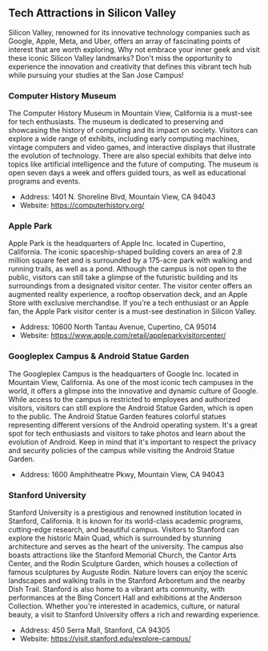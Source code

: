 ## Tech Attractions in Silicon Valley
Silicon Valley, renowned for its innovative technology companies such as Google, Apple, Meta, and Uber, offers an array of fascinating points of interest that are worth exploring. Why not embrace your inner geek and visit these iconic Silicon Valley landmarks? Don't miss the opportunity to experience the innovation and creativity that defines this vibrant tech hub while pursuing your studies at the San Jose Campus!
 
### Computer History Museum
The Computer History Museum in Mountain View, California is a must-see for tech enthusiasts. The museum is dedicated to preserving and showcasing the history of computing and its impact on society. Visitors can explore a wide range of exhibits, including early computing machines, vintage computers and video games, and interactive displays that illustrate the evolution of technology. There are also special exhibits that delve into topics like artificial intelligence and the future of computing. The museum is open seven days a week and offers guided tours, as well as educational programs and events.
 
- Address: 1401 N. Shoreline Blvd, Mountain View, CA 94043
- Website: https://computerhistory.org/
 
### Apple Park
Apple Park is the headquarters of Apple Inc. located in Cupertino, California. The iconic spaceship-shaped building covers an area of 2.8 million square feet and is surrounded by a 175-acre park with walking and running trails, as well as a pond. Although the campus is not open to the public, visitors can still take a glimpse of the futuristic building and its surroundings from a designated visitor center. The visitor center offers an augmented reality experience, a rooftop observation deck, and an Apple Store with exclusive merchandise. If you're a tech enthusiast or an Apple fan, the Apple Park visitor center is a must-see destination in Silicon Valley.
 
- Address: 10600 North Tantau Avenue, Cupertino, CA 95014
- Website: https://www.apple.com/retail/appleparkvisitorcenter/
 
### Googleplex Campus & Android Statue Garden
The Googleplex Campus is the headquarters of Google Inc. located in Mountain View, California. As one of the most iconic tech campuses in the world, it offers a glimpse into the innovative and dynamic culture of Google. While access to the campus is restricted to employees and authorized visitors, visitors can still explore the Android Statue Garden, which is open to the public. The Android Statue Garden features colorful statues representing different versions of the Android operating system. It's a great spot for tech enthusiasts and visitors to take photos and learn about the evolution of Android. Keep in mind that it's important to respect the privacy and security policies of the campus while visiting the Android Statue Garden.
 
- Address: 1600 Amphitheatre Pkwy, Mountain View, CA 94043
 
### Stanford University
Stanford University is a prestigious and renowned institution located in Stanford, California. It is known for its world-class academic programs, cutting-edge research, and beautiful campus. Visitors to Stanford can explore the historic Main Quad, which is surrounded by stunning architecture and serves as the heart of the university. The campus also boasts attractions like the Stanford Memorial Church, the Cantor Arts Center, and the Rodin Sculpture Garden, which houses a collection of famous sculptures by Auguste Rodin. Nature lovers can enjoy the scenic landscapes and walking trails in the Stanford Arboretum and the nearby Dish Trail. Stanford is also home to a vibrant arts community, with performances at the Bing Concert Hall and exhibitions at the Anderson Collection. Whether you're interested in academics, culture, or natural beauty, a visit to Stanford University offers a rich and rewarding experience.
 
- Address: 450 Serra Mall, Stanford, CA 94305
- Website: https://visit.stanford.edu/explore-campus/
